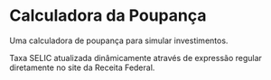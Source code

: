 # Calculadora da Poupança

Uma calculadora de poupança para simular investimentos.

Taxa SELIC atualizada dinâmicamente através de expressão regular diretamente no site da Receita Federal.
